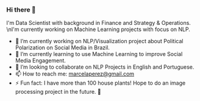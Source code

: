 ### Hi there 👋

I'm Data Scientist with background in Finance and Strategy & Operations.
\nI'm currently working on Machine Learning projects with focus on NLP.

- 🔭 I’m currently working on NLP/Visualization project about Political Polarization on Social Media in Brazil.
- 🌱 I’m currently learning to use Machine Learning to improve Social Media Engagement.
- 👯 I’m looking to collaborate on NLP Projects in English and Portuguese.
- 📫 How to reach me: marcelaperez@gmail.com
- ⚡ Fun fact: I have more than 100 house plants! Hope to do an image processing project in the future. 🌱 


<!--
**marcelaulloa/marcelaulloa** is a ✨ _special_ ✨ repository because its `README.md` (this file) appears on your GitHub profile.

Here are some ideas to get you started:
- 🤔 I’m looking for help with ...
- 💬 Ask me about ...
-->
